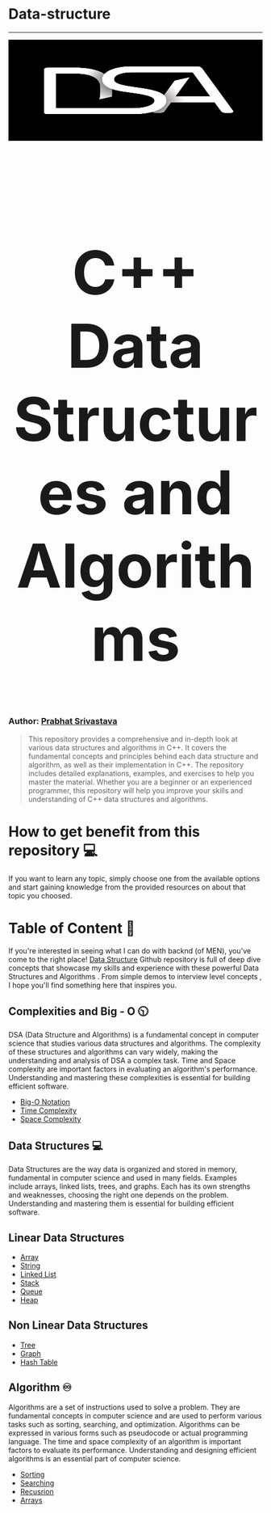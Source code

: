 # Data-structure
<hr>

<div align="center">
  <img src="dsa_logo.webp" height="200" width="600">
</div>
<br>
<h1 align="center" style="font-size: 120px;" > C++ Data Structures and Algorithms<h1/>

### Author: [Prabhat Srivastava](https://github.com/Prabhatsir31)

> This repository provides a comprehensive and in-depth look at various data structures and algorithms in C++. It covers the fundamental concepts and principles behind each data structure and algorithm, as well as their implementation in C++. The repository includes detailed explanations, examples, and exercises to help you master the material. Whether you are a beginner or an experienced programmer, this repository will help you improve your skills and understanding of C++ data structures and algorithms.

# How to get benefit from this repository 💻

If you want to learn any topic, simply choose one from the available options and start gaining knowledge from the provided resources on about that topic you choosed.

# Table of Content 📄

If you're interested in seeing what I can do with backnd (of MEN), you've come to the right place! [Data Structure](https://github.com/Prabhatsir31/Data-structure/) Github repository is full of deep dive concepts that showcase my skills and experience with these powerful Data Structures and Algorithms . From simple demos to interview level concepts , I hope you'll find something here that inspires you.

## Complexities and Big - O 🕥

DSA (Data Structure and Algorithms) is a fundamental concept in computer science that studies various data structures and algorithms. The complexity of these structures and algorithms can vary widely, making the understanding and analysis of DSA a complex task. Time and Space complexity are important factors in evaluating an algorithm's performance. Understanding and mastering these complexities is essential for building efficient software.

- [Big-O Notation](/01_Complexities/00_Big%20O%20Notations/)
- [Time Complexity](/01_Complexities/01_Time%20Complexity/)
- [Space Complexity](/01_Complexities/02_Space%20Complexity/)

## Data Structures 💻

Data Structures are the way data is organized and stored in memory, fundamental in computer science and used in many fields. Examples include arrays, linked lists, trees, and graphs. Each has its own strengths and weaknesses, choosing the right one depends on the problem. Understanding and mastering them is essential for building efficient software.

## Linear Data Structures

- [Array](/03_Data%20Structures/Linear-Data-Structures/01_Array)
- [String](/03_Data%20Structures/Linear-Data-Structures/02_String/)
- [Linked List](/03_Data%20Structures/Linear-Data-Structures/03_Linked%20List)
- [Stack](/03_Data%20Structures/Linear-Data-Structures/04_Stack/)
- [Queue](/03_Data%20Structures/Linear-Data-Structures/05_Queues/)
- [Heap](/03_Data%20Structures/Linear-Data-Structures/06_Heap/)
  

## Non Linear Data Structures

- [Tree](/03_Data%20Structures/Non-Linear-Data-Structures/01_Trees/)
- [Graph](/03_Data%20Structures/Non-Linear-Data-Structures/02_Graphs/)
- [Hash Table](/03_Data%20Structures/Non-Linear-Data-Structures/03_Hash%20Tables/)

## Algorithm ♾️

Algorithms are a set of instructions used to solve a problem. They are fundamental concepts in computer science and are used to perform various tasks such as sorting, searching, and optimization. Algorithms can be expressed in various forms such as pseudocode or actual programming language. The time and space complexity of an algorithm is important factors to evaluate its performance. Understanding and designing efficient algorithms is an essential part of computer science.

- [Sorting](/02_Algorithm/01_Sorting/)
- [Searching](/02_Algorithm/02_Searching/)
- [Recusrion](/02_Algorithm/03_Recusrion/)
- [Arrays](/02_Algorithm/04_Arrays/)

<!--## Show your support
<!--
If this project was helpful to you, please consider giving it a ⭐️.
You can also follow my GitHub profile to stay
